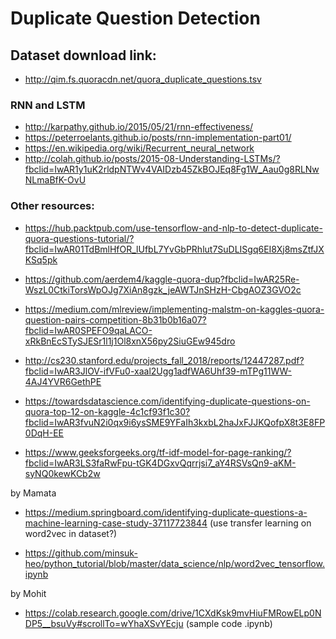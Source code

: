 # Duplicate Question Detection

## Dataset download link: 
* http://qim.fs.quoracdn.net/quora_duplicate_questions.tsv

### RNN and LSTM

* http://karpathy.github.io/2015/05/21/rnn-effectiveness/
* https://peterroelants.github.io/posts/rnn-implementation-part01/
* https://en.wikipedia.org/wiki/Recurrent_neural_network
* http://colah.github.io/posts/2015-08-Understanding-LSTMs/?fbclid=IwAR1y1uK2rldpNTWv4VAIDzb45ZkBOJEq8Fg1W_Aau0g8RLNwNLmaBfK-OvU

### Other resources:

* https://hub.packtpub.com/use-tensorflow-and-nlp-to-detect-duplicate-quora-questions-tutorial/?fbclid=IwAR01TdBmlHfOR_lUfbL7YvGbPRhlut7SuDLISgq6EI8Xj8msZtfJXKSq5pk


* https://github.com/aerdem4/kaggle-quora-dup?fbclid=IwAR25Re-WszL0CtkiTorsWpOJg7XiAn8gzk_jeAWTJnSHzH-CbgAOZ3GVO2c



* https://medium.com/mlreview/implementing-malstm-on-kaggles-quora-question-pairs-competition-8b31b0b16a07?fbclid=IwAR0SPEFO9qaLACO-xRkBnEcSTySJESr1l1j1Ol8xnX56py2SiuGEw945dro

* http://cs230.stanford.edu/projects_fall_2018/reports/12447287.pdf?fbclid=IwAR3JlOV-ifVFu0-xaal2Ugg1adfWA6Uhf39-mTPg11WW-4AJ4YVR6GethPE
* https://towardsdatascience.com/identifying-duplicate-questions-on-quora-top-12-on-kaggle-4c1cf93f1c30?fbclid=IwAR3fvuN2i0qx9i6ysSME9YFaIh3kxbL2haJxFJJKQofpX8t3E8FP0DqH-EE
* https://www.geeksforgeeks.org/tf-idf-model-for-page-ranking/?fbclid=IwAR3LS3faRwFpu-tGK4DGxvQqrrjsi7_aY4RSVsQn9-aKM-syNQ0kewKCb2w

by Mamata
* https://medium.springboard.com/identifying-duplicate-questions-a-machine-learning-case-study-37117723844
  (use transfer learning on word2vec in dataset?)
  
* https://github.com/minsuk-heo/python_tutorial/blob/master/data_science/nlp/word2vec_tensorflow.ipynb

by Mohit
* https://colab.research.google.com/drive/1CXdKsk9mvHiuFMRowELp0NDP5__bsuVy#scrollTo=wYhaXSvYEcju
  (sample code .ipynb) 
